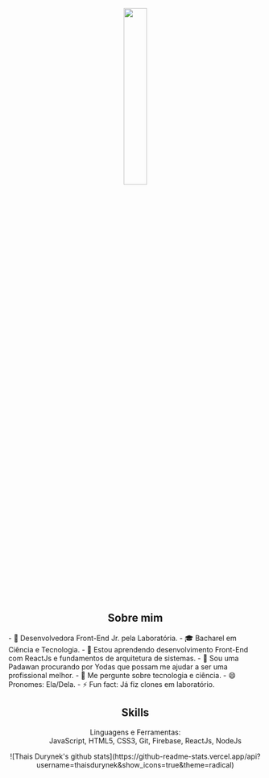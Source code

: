 <p align="center">
  <img src="https://media.giphy.com/media/MeJgB3yMMwIaHmKD4z/giphy.gif" width="30%">
</p>

<h2 align="center">Sobre mim</h2>
- 🔭 Desenvolvedora Front-End Jr. pela Laboratória.
- 🎓 Bacharel em Ciência e Tecnologia.
- 🌱 Estou aprendendo desenvolvimento Front-End com ReactJs e fundamentos de arquitetura de sistemas.
- 🤔 Sou uma Padawan procurando por Yodas que possam me ajudar a ser uma profissional melhor.
- 💬 Me pergunte sobre tecnologia e ciência.
- 😄 Pronomes: Ela/Dela.
- ⚡ Fun fact: Já fiz clones em laboratório.

<h2 align="center">Skills</h2>
<dl align="center">
  <dt>Linguagens e Ferramentas:</dt>
  <dd>JavaScript, HTML5, CSS3, Git, Firebase, ReactJs, NodeJs</dd>
</dl>

<p align="center">
  ![Thais Durynek's github stats](https://github-readme-stats.vercel.app/api?username=thaisdurynek&show_icons=true&theme=radical)
 </p>
